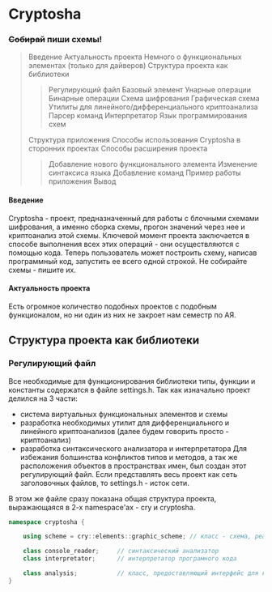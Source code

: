 # Cryptosha

### ~~Собирай~~ пиши схемы!



> Введение
> Актуальность проекта
> Немного о функциональных элементах (только для дайверов)
> Структура проекта как библиотеки
>> Регулирующий файл
>> Базовый элемент
>> Унарные операции
>> Бинарные операции
>> Схема шифрования
>> Графическая схема
>> Утилиты для линейного/дифференциального криптоанализа
>> Парсер команд
>> Интерпретатор
>> Язык программирования схем
>
> Структура приложения
> Способы использования Cryptosha в сторонних проектах
> Способы расширения проекта
>> Добавление нового функционального элемента
>> Изменение синтаксиса языка
>> Добавление команд
> Пример работы приложения 
> Вывод 


#### Введение 
Cryptosha - проект, предназначенный для работы с блочными схемами шифрования, а именно сборка схемы, прогон значений через нее и криптоанализ этой схемы. 
Ключевой момент проекта заключается в способе выполнения всех этих операций - они осуществляются с помощью кода. Теперь пользователь может построить схему, 
написав программный код, запустить ее всего одной строкой. Не собирайте схемы - пишите их. 

#### Актуальность проекта 
Есть огромное количество подобных проектов с подобным функционалом, но ни один из них не закроет нам семестр по АЯ.

## Структура проекта как библиотеки
### Регулирующий файл

Все необходимые для функционирования библиотеки типы, функции и константы содержатся в файле settings.h. Так как изначально проект делился на 3 части:
- система виртуальных функциональных элементов и схемы
- разработка необходимых утилит для дифференциального и линейного криптоанализов (далее будем говорить просто - криптоанализ)
- разработка синтаксического анализатора и интерпретатора 
Для избежания болшинства конфликтов типов и методов, а так же расположения объектов в пространствах имен, был создан этот регулирующий файл. Если представлять весь проект как сеть заголовочных файлов, то settings.h - исток сети.

В этом же файле сразу показана общая структура проекта, выражающаяся в 2-х namespace'ах - cry и cryptosha.
```c++
namespace cryptosha {

	using scheme = cry::elements::graphic_scheme; // класс - схема, реализующая блочный шифр

	class console_reader;     // синтаксический анализатор
	class interpretator;      // интерпретатор програмного кода

	class analysis;           // класс, предоставляющий интерфейс для криптоанализа
}
```
